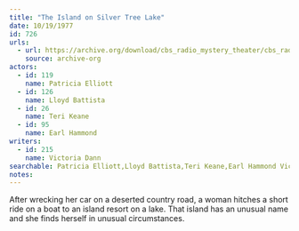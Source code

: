 ```yaml
---
title: "The Island on Silver Tree Lake"
date: 10/19/1977
id: 726
urls: 
  - url: https://archive.org/download/cbs_radio_mystery_theater/cbs_radio_mystery_theater-0701-0750.zip/cbs_radio_mystery_theater-0701-0750%2Fcbsrmt_0726_island_on_silvertree_lake.mp3
    source: archive-org
actors:  
  - id: 119
    name: Patricia Elliott  
  - id: 126
    name: Lloyd Battista  
  - id: 26
    name: Teri Keane  
  - id: 95
    name: Earl Hammond
writers:  
  - id: 215
    name: Victoria Dann
searchable: Patricia Elliott,Lloyd Battista,Teri Keane,Earl Hammond Victoria Dann
notes:  
---
```

After wrecking her car on a deserted country road, a woman hitches a short ride on a boat to an island resort on a lake. That island has an unusual name and she finds herself in unusual circumstances.